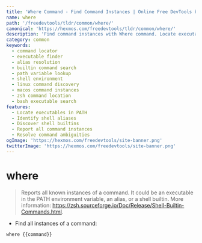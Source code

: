 ```yaml
---
title: 'Where Command - Find Command Instances | Online Free DevTools by Hexmos'
name: where
path: '/freedevtools/tldr/common/where/'
canonical: 'https://hexmos.com/freedevtools/tldr/common/where/'
description: 'Find command instances with Where command. Locate executables, aliases, and builtins within your system. Free online tool, no registration required.'
category: common
keywords:
  - command locator
  - executable finder
  - alias resolution
  - builtin command search
  - path variable lookup
  - shell environment
  - linux command discovery
  - macos command instances
  - zsh command location
  - bash executable search
features:
  - Locate executables in PATH
  - Identify shell aliases
  - Discover shell builtins
  - Report all command instances
  - Resolve command ambiguities
ogImage: 'https://hexmos.com/freedevtools/site-banner.png'
twitterImage: 'https://hexmos.com/freedevtools/site-banner.png'
---
```


# where

> Reports all known instances of a command.
> It could be an executable in the PATH environment variable, an alias, or a shell builtin.
> More information: <https://zsh.sourceforge.io/Doc/Release/Shell-Builtin-Commands.html>.

- Find all instances of a command:

`where {{command}}`
